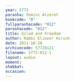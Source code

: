 ```yaml
---
year: 5772
parasha: Shmini Atzeret
bookcode: "0"
fullparashacode: "012"
parashacode: "012"
title: Gilad and Freedom
author: Rabbi Eliezer Hirsch
date: 2011-10-20
archivecode: 57720121
filename: 5772-012-1
layout: audio
moment: 
shabbat: 
occasion: 
---
```

